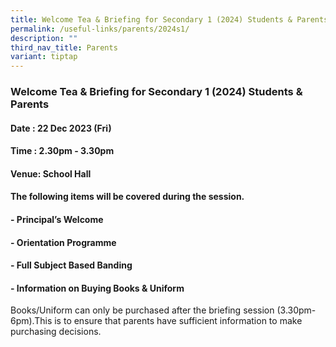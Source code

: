 ```yaml
---
title: Welcome Tea & Briefing for Secondary 1 (2024) Students & Parents
permalink: /useful-links/parents/2024s1/
description: ""
third_nav_title: Parents
variant: tiptap
---
```

<h3><strong>Welcome Tea &amp; Briefing for Secondary 1 (2024) Students &amp; Parents</strong></h3><h4>Date : 22 Dec 2023 (Fri)</h4><h4>Time : 2.30pm - 3.30pm</h4><h4>Venue: School Hall</h4><h4>The following items will be covered during the session.</h4><h4>- Principal’s Welcome</h4><h4>- Orientation Programme</h4><h4>- Full Subject Based Banding</h4><h4>- Information on Buying Books &amp; Uniform</h4><p>Books/Uniform can only be purchased after the briefing session (3.30pm-6pm).This is to ensure that parents have sufficient information to make purchasing decisions.</p><p></p>